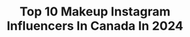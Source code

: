 ---
title: Top 10 Makeup Instagram Influencers In Canada In 2024
description: >-
  Find top makeup Instagram influencers in Canada in 2024. Most popular hashtags: #makeup #hudabeauty #makeupartist #reels.
platform: Instagram
hits: 690
text_top: See the most popular Instagram influencers on inBeat.
text_bottom: Our platform holds 690 Instagram influencers like this in Canada for you to contact.
profiles:
  - username: "mikaelaabree"
    fullname: >-
      Mikaela Bree
    bio: >-
      Vancouver - ish ✨🔜 🇫🇷 style | laughs | life pro film makeup artist UGC & Pr: mikaela@mikaelaabree.com @shopohne 💄 @mikaelabmakeup
    location: "Canada"
    followers: 13942
    engagement: 647
    commentsToLikes: 0.154264
    id: ckt1029wyu10n0j23yx70l0x0
    verified: false
    hashtags: "#springfashion, #yvr, #affordablefashion, #honduras"
  - username: "itsgurnaz"
    fullname: >-
      Gurnaz
    bio: >-
      Be kind ❤️ 📍Vancouver🇨🇦 Actor | Creator | Makeup Educator #SephoraSquad 23| Cha Addict ✉️collabs/pr: gurnaz@live.ca
    location: "Canada"
    followers: 553512
    engagement: 1871
    commentsToLikes: 0.006845
    id: ck8t9ro1ap3h60j78hljbkhhi
    verified: false
    hashtags: "#viralvideos, #vancouverinfluencer, #sephorasquad, #desi"
  - username: "margo.beauty.edit"
    fullname: >-
      Margo🇨🇦 Inspiring Beauty | Lifestyle
    bio: >-
      - Skincare & Makeup - Lifestyle and fashion - UGC creator ✉️ PR: olifka777@gmail.com
    location: "Canada"
    followers: 9608
    engagement: 646
    commentsToLikes: 0.858365
    id: cl7geid64sj6v0i23cbthgtjq
    verified: false
    hashtags: "#protectyourskin, #darkspots, #luxuryskincare, #skincareisselfcare"
  - username: "__bellabeautyy"
    fullname: >-
      isabella🩵
    bio: >-
      •blush obsessed | makeup collector 🇨🇦 •dry, acne prone & sensitive skin •📧: bellabeautyymakeup@gmail.com •save $!👇🏻
    location: "Canada"
    followers: 24893
    engagement: 2486
    commentsToLikes: 0.091653
    id: cl430i5fwh8jc0i23aqf21gs8
    verified: false
    hashtags: "#makeupaesthetic, #pinkaddict, #glowingskin, #rarebeautybyselenagomez"
  - username: "natasha.thasan"
    fullname: >-
      Saree Architect | Apsara 🥥🍄
    bio: >-
      📖 DIY drapes, makeups, hair care, travel 📍Toronto > Mexico 👷🏾‍♀️Building @drapetherapy 💌 natashathasan@gmail.com
    location: "Canada"
    followers: 189617
    engagement: 906
    commentsToLikes: 0.011151
    id: ck9wfaiponz210j785zjmhti8
    verified: false
    hashtags: "#torontoblogger, #drapetherapy, #diyfashion, #saree"
  - username: "shabydassi"
    fullname: >-
      ✨Shaby✨
    bio: >-
      MAKEUP & HAIR Artist 🎨 Makeup Expert on @themarilyndenisshow @yourmorning and @ctvottawamorninglive
    location: "Canada"
    followers: 7768
    engagement: 445
    commentsToLikes: 0.156992
    id: ck55nzqfa7c6y0i115dqo48jx
    verified: false
    hashtags: "#middleeasterngirl, #makeupbyshaby, #promakeupartist, #reels"
  - username: "matthewklyne"
    fullname: >-
      MA††HEW KLYNE
    bio: >-
      makeup is for boys too professional artist🎨 📍 vancouver, canada 💌: mklyne.info@gmail.com
    location: "Canada"
    followers: 9790
    engagement: 648
    commentsToLikes: 0.235899
    id: ckap8sztnpr1j0i78vp902jz6
    verified: false
    hashtags: "#anastasiasoare, #plouise, #plouisebase, #charlottetilbury"
  - username: "mia.page.mk"
    fullname: >-
      Mia Page
    bio: >-
      Makeup enthusiast mia.page.mua@hotmail.com YouTube channel / New video every Monday ⬇️
    location: "Canada"
    followers: 11018
    engagement: 637
    commentsToLikes: 0.032513
    id: cl430i8twhbb10i23hlxslu6z
    verified: false
    hashtags: "#whiteeyelinerpencil, #colormakeup, #graphiclinerlook, #dazedbeauty"
  - username: "bushra.aly.7"
    fullname: >-
      Bushra Kazim
    bio: >-
      Passionate MUA at BUSHRA MAKEUP-STUDIO Taking makeup appointments, to book call/messaage on +14163172104 ✨
    location: "Canada"
    followers: 40474
    engagement: 494
    commentsToLikes: 0.017721
    id: ck9wg5s8gs0sv0j782qrijn63
    verified: false
    hashtags: "#makeupstudio, #momlife, #pakistanifashion, #welcome"
  - username: "femmemandyj"
    fullname: >-
      MandyJohal
    bio: >-
      Vancouver HMUA I Actor I Creator I Makeup Educator 📧COLLABS . PR : mandeepjohal101@gmail.com Click ⬇️
    location: "Canada"
    followers: 1079
    engagement: 382
    commentsToLikes: 0.055170
    id: cktdxnyif8m000j235j1xaf1r
    verified: false
    hashtags: "#model, #kyliejenner, #iluvsarahii, #hudabeauty"
---